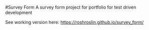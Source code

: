 #Survey Form
A survey form project for portfolio for test driven development

See working version here:
https://roshroslin.github.io/survey_form/

